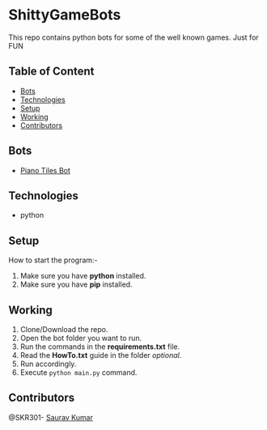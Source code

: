 # ShittyGameBots
This repo contains python bots for some of the well known games. Just for FUN

  ## Table of Content
  - [Bots](#bots)
  - [Technologies](#technologies)
  - [Setup](#setup)
  - [Working](#working)
  - [Contributors](#contributors)

  ## Bots
  - [Piano Tiles Bot](https://github.com/SKR301/ShittyGameBots/blob/main/PianoTiles/main.py)
  
  ## Technologies
  - python
  
  ## Setup
  How to start the program:-
  1. Make sure you have **python** installed.
  2. Make sure you have **pip** installed.
  
  ## Working
  1. Clone/Download the repo.
  2. Open the bot folder you want to run.
  3. Run the commands in the **requirements.txt** file.
  4. Read the **HowTo.txt** guide in the folder *optional*.
  5. Run accordingly.
  6. Execute `python main.py` command.
  
  ## Contributors
  @SKR301- [Saurav Kumar](https://github.com/SKR301) <br />


